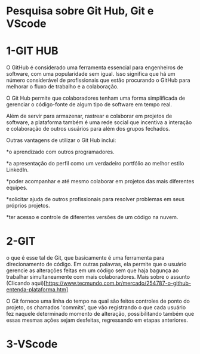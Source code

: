 # Pesquisa sobre Git Hub, Git e VScode
# 1-GIT HUB
O GitHub é considerado uma ferramenta essencial para engenheiros de software, com uma popularidade sem igual. Isso significa que há um número considerável de profissionais que estão procurando o GitHub para melhorar o fluxo de trabalho e a colaboração.

O Git Hub permite que colaboradores tenham uma forma simplificada de gerenciar o código-fonte de algum tipo de software em tempo real.
 
Além de servir para armazenar, rastrear e colaborar em projetos de software, a plataforma também é uma rede social que incentiva a interação e colaboração de outros usuários para além dos grupos fechados.

Outras vantagens de utilizar o Git Hub inclui:

*o aprendizado com outros programadores.

*a apresentação do perfil como um verdadeiro portfólio ao melhor estilo LinkedIn.

*poder acompanhar e até mesmo colaborar em projetos das mais diferentes equipes.

*solicitar ajuda de outros profissionais para resolver problemas em seus próprios projetos.

*ter acesso e controle de diferentes versões de um código na nuvem.
# 2-GIT
 o que é esse tal de Git, que basicamente é uma ferramenta para direcionamento de código. Em outras palavras, ela permite que o usuário gerencie as alterações feitas em um código sem que haja bagunça ao trabalhar simultaneamente com mais colaboradores.
 Mais sobre o assunto (Clicando aqui)[https://www.tecmundo.com.br/mercado/254787-o-github-entenda-plataforma.htm]

O Git fornece uma linha do tempo na qual são feitos controles de ponto do projeto, os chamados 'commits', que vão registrando o que cada usuário fez naquele determinado momento de alteração, possibilitando também que essas mesmas ações sejam desfeitas, regressando em etapas anteriores.
# 3-VScode
